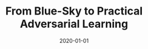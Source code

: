 ---
title: "From Blue-Sky to Practical Adversarial Learning"
collection: publications
permalink: /publication/2020-01-01-From-Blue-Sky-to-Practical-Adversarial-Learning
date: 2020-01-01
venue: 'In the proceedings of Second IEEE International Conference on Trust, Privacy and Security in Intelligent Systems and Applications, TPS-ISA 2020, Atlanta, GA, USA, October 28-31, 2020'
paperurl: 'https://doi.org/10.1109/TPS-ISA50397.2020.00025'
citation: ' Aminollah Khormali,  Ahmed Abusnaina,  Songqing Chen,  DaeHun Nyang,  David Mohaisen, &quot;From Blue-Sky to Practical Adversarial Learning.&quot; In the proceedings of Second IEEE International Conference on Trust, Privacy and Security in Intelligent Systems and Applications, TPS-ISA, Atlanta, GA, USA, 2020.'
---